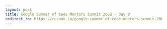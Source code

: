 ```yaml
---
layout: post
title: Google Summer of Code Mentors Summit 2008 - Day 0
redirect_to: https://rusnak.io/google-summer-of-code-mentors-summit-2008-day-0/
---
```

